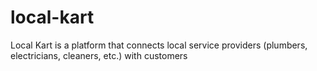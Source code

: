# local-kart
Local Kart is a platform that connects local service providers (plumbers, electricians, cleaners, etc.) with customers 
